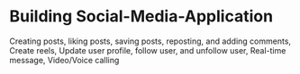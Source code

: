 # Building Social-Media-Application
Creating posts, liking posts, saving posts, reposting, and adding comments,
Create reels,
Update user profile, follow user, and unfollow user,
Real-time message,
Video/Voice calling
